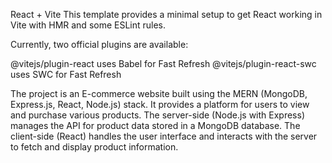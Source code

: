 React + Vite
This template provides a minimal setup to get React working in Vite with HMR and some ESLint rules.

Currently, two official plugins are available:

@vitejs/plugin-react uses Babel for Fast Refresh
@vitejs/plugin-react-swc uses SWC for Fast Refresh


The project is an E-commerce website built using the MERN (MongoDB, Express.js, React, Node.js) stack. It provides a platform for users to view and purchase various products. The server-side (Node.js with Express) manages the API for product data stored in a MongoDB database. The client-side (React) handles the user interface and interacts with the server to fetch and display product information.
